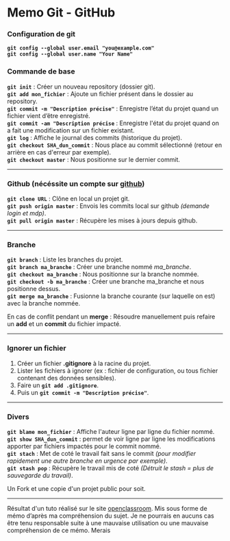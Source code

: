 # Memo Git - GitHub #

### Configuration de git ###
**`git config --global user.email "you@example.com"`**  
**`git config --global user.name "Your Name"`**  

### Commande de base ###
**`git init`** :  Créer un nouveau repository (dossier git).  
**`git add mon_fichier`** : Ajoute un fichier présent dans le dossier au repository.  
**`git commit -m "Description précise"`** : Enregistre l’état du projet quand un fichier vient d’être enregistré.  
**`git commit -am "Description précise`** : Enregistre l'état du projet quand on a fait une modification sur un fichier existant.  
**`git log`** : Affiche le journal des commits (historique du projet).  
**`git checkout SHA_dun_commit`** : Nous place au commit sélectionné (retour en arrière en cas d'erreur par exemple).  
**`git checkout master`** : Nous positionne sur le dernier commit.  

**********************************************************************************************************************************
### Github (nécéssite un compte sur [github](https://github.com/)) ###
**`git clone URL`** : Clône en local un projet git.  
**`git push origin master`** : Envois les commits local sur github *(demande login et mdp)*.  
**`git pull origin master`** : Récupère les mises à jours depuis github.  

**********************************************************************************************************************************
### Branche ###
**`git branch`** : Liste les branches du projet.  
**`git branch ma_branche`** : Créer une branche nommé *ma_branche*.  
**`git checkout ma_branche`** : Nous positionne sur la branche nommée.  
**`git checkout -b ma_branche`** : Créer une branche ma_branche et nous positionne dessus.  
**`git merge ma_branche`** : Fusionne la branche courante (sur laquelle on est) avec la branche nommée.  

En cas de conflit pendant un **merge** : Résoudre manuellement puis refaire un **add** et un **commit** du fichier impacté.  

**********************************************************************************************************************************
###  Ignorer un fichier ###
1. Créer un fichier **.gitignore** à la racine du projet.   
2. Lister les fichiers à ignorer (ex : fichier de configuration, ou tous fichier contenant des données sensibles).  
3. Faire un **`git add .gitignore`**.  
4. Puis un **`git commit -m "Description précise"`**.  

**********************************************************************************************************************************
### Divers ###
**`git blame mon_fichier`** : Affiche l'auteur ligne par ligne du fichier nommé.  
**`git show SHA_dun_commit`** : permet de voir ligne par ligne les modifications apporter par fichiers impactés pour le commit nommé.  
**`git stach`** : Met de coté le travail fait sans le commit *(pour modifier rapidement une autre branche en urgence par exemple)*.  
**`git stash pop`** : Récupère le travail mis de coté *(Détruit le stash = plus de sauvegarde du travail)*.  

Un Fork et une copie d'un projet public pour soit.  

****************************************************************************************************************
Résultat d'un tuto réalisé sur le site [openclassroom](https://openclassrooms.com/). Mis sous forme de mémo d’après ma compréhension du sujet. Je ne pourrais en aucuns cas être tenu responsable suite à une mauvaise utilisation ou une mauvaise compréhension de ce mémo.
Merais
